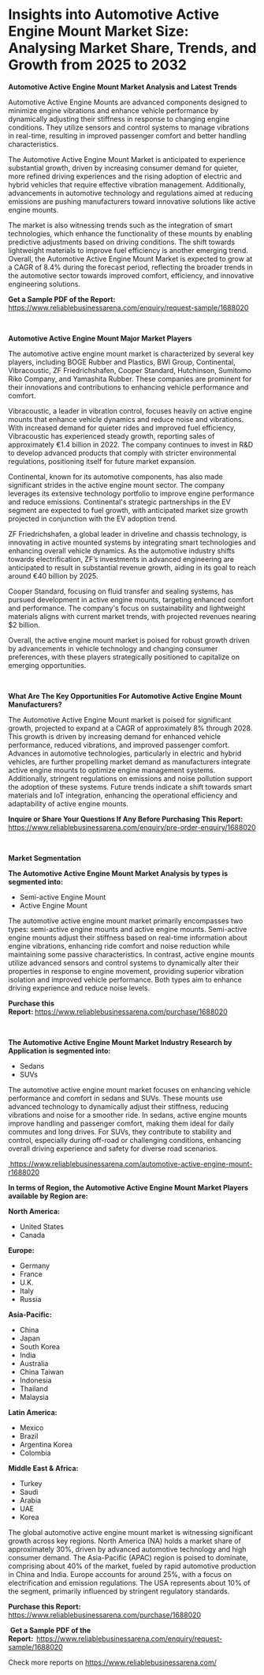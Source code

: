 <p><h1>Insights into Automotive Active Engine Mount Market Size: Analysing Market Share, Trends, and Growth from 2025 to 2032</h1></p><p><strong>Automotive Active Engine Mount Market Analysis and Latest Trends</strong></p>
<p><p>Automotive Active Engine Mounts are advanced components designed to minimize engine vibrations and enhance vehicle performance by dynamically adjusting their stiffness in response to changing engine conditions. They utilize sensors and control systems to manage vibrations in real-time, resulting in improved passenger comfort and better handling characteristics.</p><p>The Automotive Active Engine Mount Market is anticipated to experience substantial growth, driven by increasing consumer demand for quieter, more refined driving experiences and the rising adoption of electric and hybrid vehicles that require effective vibration management. Additionally, advancements in automotive technology and regulations aimed at reducing emissions are pushing manufacturers toward innovative solutions like active engine mounts. </p><p>The market is also witnessing trends such as the integration of smart technologies, which enhance the functionality of these mounts by enabling predictive adjustments based on driving conditions. The shift towards lightweight materials to improve fuel efficiency is another emerging trend. Overall, the Automotive Active Engine Mount Market is expected to grow at a CAGR of 8.4% during the forecast period, reflecting the broader trends in the automotive sector towards improved comfort, efficiency, and innovative engineering solutions.</p></p>
<p><strong>Get a Sample PDF of the Report:&nbsp;</strong> <a href="https://www.reliablebusinessarena.com/enquiry/request-sample/1688020?utm_campaign=2793&utm_medium=2&utm_source=Github&utm_content=ia&utm_term=30032025&utm_id=automotive-active-engine-mount">https://www.reliablebusinessarena.com/enquiry/request-sample/1688020</a></p>
<p>&nbsp;</p>
<p><strong>Automotive Active Engine Mount Major Market Players</strong></p>
<p><p>The automotive active engine mount market is characterized by several key players, including BOGE Rubber and Plastics, BWI Group, Continental, Vibracoustic, ZF Friedrichshafen, Cooper Standard, Hutchinson, Sumitomo Riko Company, and Yamashita Rubber. These companies are prominent for their innovations and contributions to enhancing vehicle performance and comfort.</p><p>Vibracoustic, a leader in vibration control, focuses heavily on active engine mounts that enhance vehicle dynamics and reduce noise and vibrations. With increased demand for quieter rides and improved fuel efficiency, Vibracoustic has experienced steady growth, reporting sales of approximately €1.4 billion in 2022. The company continues to invest in R&D to develop advanced products that comply with stricter environmental regulations, positioning itself for future market expansion.</p><p>Continental, known for its automotive components, has also made significant strides in the active engine mount sector. The company leverages its extensive technology portfolio to improve engine performance and reduce emissions. Continental's strategic partnerships in the EV segment are expected to fuel growth, with anticipated market size growth projected in conjunction with the EV adoption trend.</p><p>ZF Friedrichshafen, a global leader in driveline and chassis technology, is innovating in active mounted systems by integrating smart technologies and enhancing overall vehicle dynamics. As the automotive industry shifts towards electrification, ZF’s investments in advanced engineering are anticipated to result in substantial revenue growth, aiding in its goal to reach around €40 billion by 2025.</p><p>Cooper Standard, focusing on fluid transfer and sealing systems, has pursued development in active engine mounts, targeting enhanced comfort and performance. The company's focus on sustainability and lightweight materials aligns with current market trends, with projected revenues nearing $2 billion.</p><p>Overall, the active engine mount market is poised for robust growth driven by advancements in vehicle technology and changing consumer preferences, with these players strategically positioned to capitalize on emerging opportunities.</p></p>
<p>&nbsp;</p>
<p><strong>What Are The Key Opportunities For Automotive Active Engine Mount Manufacturers?</strong></p>
<p><p>The Automotive Active Engine Mount market is poised for significant growth, projected to expand at a CAGR of approximately 8% through 2028. This growth is driven by increasing demand for enhanced vehicle performance, reduced vibrations, and improved passenger comfort. Advances in automotive technologies, particularly in electric and hybrid vehicles, are further propelling market demand as manufacturers integrate active engine mounts to optimize engine management systems. Additionally, stringent regulations on emissions and noise pollution support the adoption of these systems. Future trends indicate a shift towards smart materials and IoT integration, enhancing the operational efficiency and adaptability of active engine mounts.</p></p>
<p><strong>Inquire or Share Your Questions If Any Before Purchasing This Report:</strong> <a href="https://www.reliablebusinessarena.com/enquiry/pre-order-enquiry/1688020?utm_campaign=2793&utm_medium=2&utm_source=Github&utm_content=ia&utm_term=30032025&utm_id=automotive-active-engine-mount">https://www.reliablebusinessarena.com/enquiry/pre-order-enquiry/1688020</a></p>
<p>&nbsp;</p>
<p><strong>Market Segmentation</strong></p>
<p><strong>The Automotive Active Engine Mount Market Analysis by types is segmented into:</strong></p>
<p><ul><li>Semi-active Engine Mount</li><li>Active Engine Mount</li></ul></p>
<p><p>The automotive active engine mount market primarily encompasses two types: semi-active engine mounts and active engine mounts. Semi-active engine mounts adjust their stiffness based on real-time information about engine vibrations, enhancing ride comfort and noise reduction while maintaining some passive characteristics. In contrast, active engine mounts utilize advanced sensors and control systems to dynamically alter their properties in response to engine movement, providing superior vibration isolation and improved vehicle performance. Both types aim to enhance driving experience and reduce noise levels.</p></p>
<p><strong>Purchase this Report:&nbsp;</strong><a href="https://www.reliablebusinessarena.com/purchase/1688020?utm_campaign=2793&utm_medium=2&utm_source=Github&utm_content=ia&utm_term=30032025&utm_id=automotive-active-engine-mount">https://www.reliablebusinessarena.com/purchase/1688020</a></p>
<p>&nbsp;</p>
<p><strong>The Automotive Active Engine Mount Market Industry Research by Application is segmented into:</strong></p>
<p><ul><li>Sedans</li><li>SUVs</li></ul></p>
<p><p>The automotive active engine mount market focuses on enhancing vehicle performance and comfort in sedans and SUVs. These mounts use advanced technology to dynamically adjust their stiffness, reducing vibrations and noise for a smoother ride. In sedans, active engine mounts improve handling and passenger comfort, making them ideal for daily commutes and long drives. For SUVs, they contribute to stability and control, especially during off-road or challenging conditions, enhancing overall driving experience and safety for diverse road scenarios.</p></p>
<p><a href="https://www.reliablebusinessarena.com/automotive-active-engine-mount-r1688020?utm_campaign=2793&utm_medium=2&utm_source=Github&utm_content=ia&utm_term=30032025&utm_id=automotive-active-engine-mount">&nbsp;https://www.reliablebusinessarena.com/automotive-active-engine-mount-r1688020</a></p>
<p><strong>In terms of Region, the Automotive Active Engine Mount Market Players available by Region are:</strong></p>
<p>
    <p> <strong> North America: </strong>
        <ul>
            <li>United States</li>
            <li>Canada</li>
        </ul>
        </p> 
    <p> <strong> Europe: </strong>
        <ul>
            <li>Germany</li>
            <li>France</li>
            <li>U.K.</li>
            <li>Italy</li>
            <li>Russia</li>
        </ul>
        </p> 
    <p> <strong> Asia-Pacific: </strong>
        <ul>
            <li>China</li>
            <li>Japan</li>
            <li>South Korea</li>
            <li>India</li>
            <li>Australia</li>
            <li>China Taiwan</li>
            <li>Indonesia</li>
            <li>Thailand</li>
            <li>Malaysia</li>
        </ul>
        </p> 
    <p> <strong> Latin America: </strong>
        <ul>
            <li>Mexico</li>
            <li>Brazil</li>
            <li>Argentina Korea</li>
            <li>Colombia</li>
        </ul>
        </p> 
    <p> <strong> Middle East & Africa: </strong>
        <ul>
            <li>Turkey</li>
            <li>Saudi</li>
            <li>Arabia</li>
            <li>UAE</li>
            <li>Korea</li>
        </ul>
    </p>
    </p>
<p><p>The global automotive active engine mount market is witnessing significant growth across key regions. North America (NA) holds a market share of approximately 30%, driven by advanced automotive technology and high consumer demand. The Asia-Pacific (APAC) region is poised to dominate, comprising about 40% of the market, fueled by rapid automotive production in China and India. Europe accounts for around 25%, with a focus on electrification and emission regulations. The USA represents about 10% of the segment, primarily influenced by stringent regulatory standards.</p></p>
<p><strong>Purchase this Report: </strong><a href="https://www.reliablebusinessarena.com/purchase/1688020?utm_campaign=2793&utm_medium=2&utm_source=Github&utm_content=ia&utm_term=30032025&utm_id=automotive-active-engine-mount">https://www.reliablebusinessarena.com/purchase/1688020</a></p>
<p>&nbsp;<strong>Get a Sample PDF of the Report:&nbsp;&nbsp;</strong><a href="https://www.reliablebusinessarena.com/enquiry/request-sample/1688020?utm_campaign=2793&utm_medium=2&utm_source=Github&utm_content=ia&utm_term=30032025&utm_id=automotive-active-engine-mount">https://www.reliablebusinessarena.com/enquiry/request-sample/1688020</a></p>
<p><strong></strong></p>
<p>Check more reports on <a href="https://www.reliablebusinessarena.com/?utm_campaign=2793&utm_medium=2&utm_source=Github&utm_content=ia&utm_term=30032025&utm_id=automotive-active-engine-mount">https://www.reliablebusinessarena.com/</a></p>